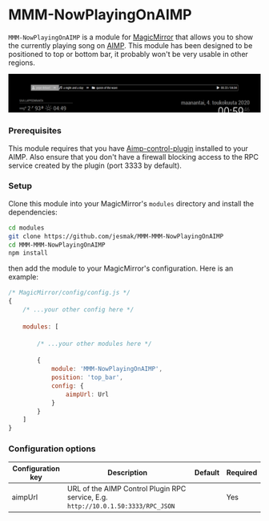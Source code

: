 # MMM-NowPlayingOnAIMP

`MMM-NowPlayingOnAIMP` is a module for [MagicMirror](https://github.com/MichMich/MagicMirror) that allows you to show the currently playing song on [AIMP](https://aimp.ru). This module has been designed to be positioned to top or bottom bar, it probably won't be very usable in other regions.

![Screenshot of the module](./screenshot_nowplaying.png)

### Prerequisites

This module requires that you have [Aimp-control-plugin](http://a0ivanov.github.io/aimp-control-plugin/) installed to your AIMP.
Also ensure that you don't have a firewall blocking access to the RPC service created by the plugin (port 3333 by default).

### Setup

Clone this module into your MagicMirror's `modules` directory and install the dependencies:

```sh
cd modules
git clone https://github.com/jesmak/MMM-MMM-NowPlayingOnAIMP
cd MMM-MMM-NowPlayingOnAIMP
npm install
```

then add the module to your MagicMirror's configuration. Here is an example:

```javascript
/* MagicMirror/config/config.js */
{
    /* ...your other config here */

    modules: [

        /* ...your other modules here */

        {
            module: 'MMM-NowPlayingOnAIMP',
            position: 'top_bar',
            config: {
                aimpUrl: Url
            }
        }
    ]
}
```

### Configuration options

| Configuration key | Description | Default | Required |
| --- | --- | --- | --- |
| aimpUrl | URL of the AIMP Control Plugin RPC service, E.g. `http://10.0.1.50:3333/RPC_JSON` | | Yes |
